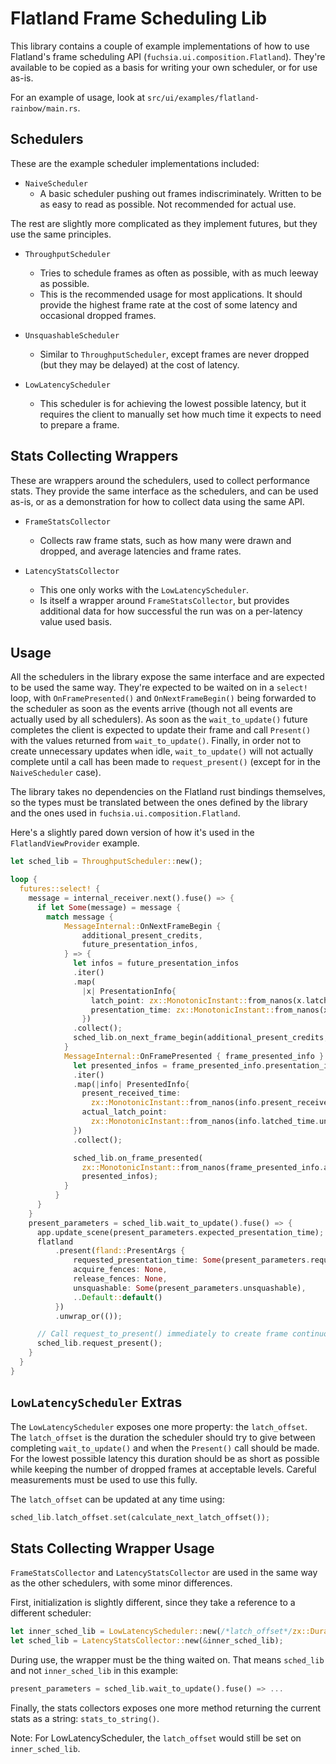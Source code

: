 # Flatland Frame Scheduling Lib

This library contains a couple of example implementations of how to use Flatland's frame scheduling
API (`fuchsia.ui.composition.Flatland`). They're available to be copied as a basis for writing your
own scheduler, or for use as-is.

For an example of usage, look at `src/ui/examples/flatland-rainbow/main.rs`.

## Schedulers

These are the example scheduler implementations included:

- `NaiveScheduler`
  - A basic scheduler pushing out frames indiscriminately. Written to be as easy to read as
    possible. Not recommended for actual use.

The rest are slightly more complicated as they implement futures, but they use the same principles.

- `ThroughputScheduler`
  - Tries to schedule frames as often as possible, with as much leeway as possible.
  - This is the recommended usage for most applications. It should provide the highest frame rate
    at the cost of some latency and occasional dropped frames.

- `UnsquashableScheduler`
  - Similar to `ThroughputScheduler`, except frames are never dropped (but they may be delayed) at
    the cost of latency.

- `LowLatencyScheduler`
  - This scheduler is for achieving the lowest possible latency, but it requires the client to
    manually set how much time it expects to need to prepare a frame.

## Stats Collecting Wrappers

These are wrappers around the schedulers, used to collect performance stats. They provide the same
interface as the schedulers, and can be used as-is, or as a demonstration for how to collect data
using the same API.

- `FrameStatsCollector`
  - Collects raw frame stats, such as how many were drawn and dropped, and average latencies and
    frame rates.

- `LatencyStatsCollector`
  - This one only works with the `LowLatencyScheduler`.
  - Is itself a wrapper around `FrameStatsCollector`, but provides additional data for how successful
    the run was on a per-latency value used basis.

## Usage

All the schedulers in the library expose the same interface and are expected to be used the same
way. They're expected to be waited on in a `select!` loop, with `OnFramePresented()` and
`OnNextFrameBegin()` being forwarded to the scheduler as soon as the events arrive (though not all
events are actually used by all schedulers).
As soon as the `wait_to_update()` future completes the client is expected to update their frame
and call `Present()` with the values returned from `wait_to_update()`.
Finally, in order not to create unnecessary updates when idle, `wait_to_update()` will not actually
complete until a call has been made to `request_present()` (except for in the `NaiveScheduler`
case).

The library takes no dependencies on the Flatland rust bindings themselves, so the types must be
translated between the ones defined by the library and the ones used in
`fuchsia.ui.composition.Flatland`.

Here's a slightly pared down version of how it's used in the `FlatlandViewProvider` example.

```rust
let sched_lib = ThroughputScheduler::new();

loop {
  futures::select! {
    message = internal_receiver.next().fuse() => {
      if let Some(message) = message {
        match message {
            MessageInternal::OnNextFrameBegin {
                additional_present_credits,
                future_presentation_infos,
            } => {
              let infos = future_presentation_infos
              .iter()
              .map(
                |x| PresentationInfo{
                  latch_point: zx::MonotonicInstant::from_nanos(x.latch_point.unwrap()),
                  presentation_time: zx::MonotonicInstant::from_nanos(x.presentation_time.unwrap())
                })
              .collect();
              sched_lib.on_next_frame_begin(additional_present_credits, infos);
            }
            MessageInternal::OnFramePresented { frame_presented_info } => {
              let presented_infos = frame_presented_info.presentation_infos
              .iter()
              .map(|info| PresentedInfo{
                present_received_time:
                  zx::MonotonicInstant::from_nanos(info.present_received_time.unwrap()),
                actual_latch_point:
                  zx::MonotonicInstant::from_nanos(info.latched_time.unwrap()),
              })
              .collect();

              sched_lib.on_frame_presented(
                zx::MonotonicInstant::from_nanos(frame_presented_info.actual_presentation_time),
                presented_infos);
            }
          }
      }
    }
    present_parameters = sched_lib.wait_to_update().fuse() => {
      app.update_scene(present_parameters.expected_presentation_time);
      flatland
          .present(fland::PresentArgs {
              requested_presentation_time: Some(present_parameters.requested_presentation_time.into_nanos()),
              acquire_fences: None,
              release_fences: None,
              unsquashable: Some(present_parameters.unsquashable),
              ..Default::default()
          })
          .unwrap_or(());

      // Call request_to_present() immediately to create frame continuously.
      sched_lib.request_present();
    }
  }
}
```

## `LowLatencyScheduler` Extras

The `LowLatencyScheduler` exposes one more property: the `latch_offset`. The `latch_offset` is the
duration the scheduler should try to give between completing `wait_to_update()` and when the
`Present()` call should be made. For the lowest possible latency this duration should be as short
as possible while keeping the number of dropped frames at acceptable levels. Careful measurements
must be used to use this fully.

The `latch_offset` can be updated at any time using:

```rust
sched_lib.latch_offset.set(calculate_next_latch_offset());
```

## Stats Collecting Wrapper Usage

`FrameStatsCollector` and `LatencyStatsCollector` are used in the same way as the other schedulers,
with some minor differences.

First, initialization is slightly different, since they take a reference to a different scheduler:

```rust
let inner_sched_lib = LowLatencyScheduler::new(/*latch_offset*/zx::Duration::from_millis(8));
let sched_lib = LatencyStatsCollector::new(&inner_sched_lib);
```

During use, the wrapper must be the thing waited on. That means `sched_lib` and not
`inner_sched_lib` in this example:

```rust
present_parameters = sched_lib.wait_to_update().fuse() => ...
```

Finally, the stats collectors exposes one more method returning the current stats as a string:
`stats_to_string()`.

Note: For LowLatencyScheduler, the `latch_offset` would still be set on `inner_sched_lib`.
